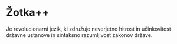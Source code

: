 # Žotka++
Je revolucionarni jezik, ki združuje neverjetno hitrost in učinkovitost državne ustanove in sintaksno razumljivost zakonov države.
